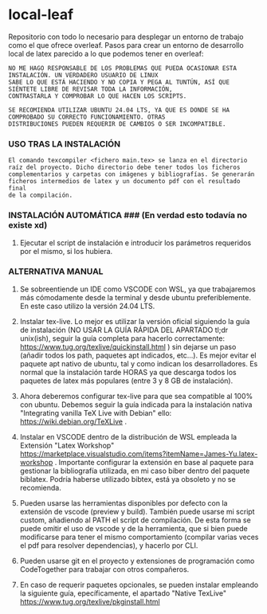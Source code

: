 # local-leaf
Repositorio con todo lo necesario para desplegar un entorno de trabajo como el que ofrece overleaf.
Pasos para crear un entorno de desarrollo local de latex parecido a lo que podemos tener en overleaf:

	NO ME HAGO RESPONSABLE DE LOS PROBLEMAS QUE PUEDA OCASIONAR ESTA INSTALACIÓN. UN VERDADERO USUARIO DE LINUX
	SABE LO QUE ESTÁ HACIENDO Y NO COPIA Y PEGA AL TUNTÚN, ASÍ QUE SIÉNTETE LIBRE DE REVISAR TODA LA INFORMACIÓN,
	CONTRASTARLA Y COMPROBAR LO QUE HACEN LOS SCRIPTS.

	SE RECOMIENDA UTILIZAR UBUNTU 24.04 LTS, YA QUE ES DONDE SE HA COMPROBADO SU CORRECTO FUNCIONAMIENTO. OTRAS
	DISTRIBUCIONES PUEDEN REQUERIR DE CAMBIOS O SER INCOMPATIBLE.

### USO TRAS LA INSTALACIÓN ###

	El comando texcompiler <fichero main.tex> se lanza en el directorio raíz del proyecto. Dicho directorio debe tener todos los ficheros
	complementarios y carpetas con imágenes y bibliografías. Se generarán ficheros intermedios de latex y un documento pdf con el resultado final
	de la compilación.

### INSTALACIÓN AUTOMÁTICA ### (En verdad esto todavía no existe xd)

1. 	Ejecutar el script de instalación e introducir los parámetros requeridos por el mismo, si los hubiera.


### ALTERNATIVA MANUAL ###

1. 	Se sobreentiende un IDE como VSCODE con WSL, ya que trabajaremos más cómodamente desde la terminal y
	desde ubuntu preferiblemente. En este caso utilizo la versión 24.04 LTS.

2. 	Instalar tex-live. Lo mejor es utilizar la versión oficial siguiendo la guía de instalación 
	(NO USAR LA GUÍA RÁPIDA DEL APARTADO tl;dr unix(ish), seguir la guía completa para hacerlo correctamente: 
	https://www.tug.org/texlive/quickinstall.html ) sin dejarse un paso (añadir todos los path, paquetes apt indicados, etc...). 
	Es mejor evitar el paquete apt nativo de ubuntu, tal y como indican los desarrolladores. Es normal que la instalación tarde HORAS ya que
	descarga todos los paquetes de latex más populares (entre 3 y 8 GB de instalación).

3. 	Ahora deberemos configurar tex-live para que sea compatible al 100% con ubuntu. Debemos seguir la guía indicada para la instalación 
	nativa "Integrating vanilla TeX Live with Debian"  ello: https://wiki.debian.org/TeXLive .

3.	Instalar en VSCODE dentro de la distribución de WSL empleada la Extensión "Latex Workshop" https://marketplace.visualstudio.com/items?itemName=James-Yu.latex-workshop . Importante configurar
	la extensión en base al paquete para gestionar la bibliografía utilizada, en mi caso biber dentro del paquete biblatex.
	Podría haberse utilizado bibtex, está ya obsoleto y no se recomienda.

4.	Pueden usarse las herramientas disponibles por defecto con la extensión de vscode (preview y build). También puede usarse mi script custom, añadiendo al PATH el script de compilación. 
	De esta forma se puede omitir el uso de vscode y de la herramienta, que si bien puede modificarse para tener el mismo comportamiento (compilar varias veces el pdf para resolver dependencias),
	y hacerlo por CLI.

5.	Pueden usarse git en el proyecto y extensiones de programación como CodeTogether para trabajar con otros compañeros.

6.	En caso de requerir paquetes opcionales, se pueden instalar empleando la siguiente guía, epecíficamente, el apartado "Native TexLive" https://www.tug.org/texlive/pkginstall.html
